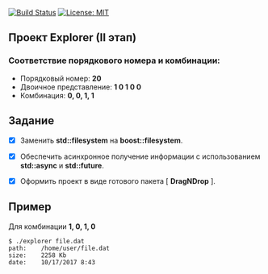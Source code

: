 [![Build Status](https://travis-ci.org/SimonRussia/HW_Explorer_02.svg?branch=master)](https://travis-ci.org/SimonRussia/HW_Explorer_02) [![License: MIT](https://img.shields.io/badge/License-MIT-blue.svg)](/LICENSE)
## Проект Explorer (II этап)

### Соответствие порядкового номера и комбинации:
- Порядковый номер: **20**
- Двоичное представление: **1 0 1 0 0**
- Комбинация: **0, 0, 1, 1**


## Задание
- [X] Заменить **std::filesystem** на **boost::filesystem**.
- [X] Обеспечить асинхронное получение информации с использованием **std::async** и **std::future**.
- [X] Оформить проект в виде готового пакета [ **DragNDrop** ].


## Пример
Для комбинации **1, 0, 1, 0**
```
$ ./explorer file.dat
path:	 /home/user/file.dat
size:	 2258 Kb
date:	 10/17/2017 8:43
```
